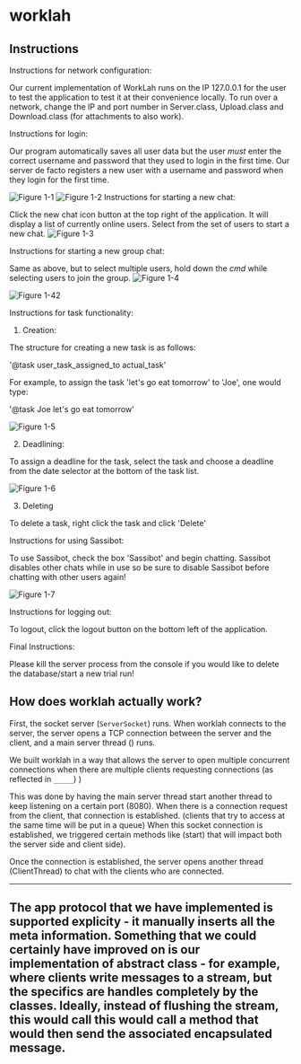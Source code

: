 # worklah

## Instructions

Instructions for network configuration:

Our current implementation of WorkLah runs on the IP 127.0.0.1 for the user to test the application to test it at their convenience locally. To run over a network, change the IP and port number in Server.class, Upload.class and Download.class (for attachments to also work).



Instructions for login:

Our program automatically saves all user data but the user _must_ enter the correct username and password that they used to login in the first time. Our server de facto registers a new user with a username and password when they login for the first time.


![Figure 1-1](https://github.com/ttehseen/worklahv2/blob/master/img1.png "Login Screen")
![Figure 1-2](https://github.com/ttehseen/worklahv2/blob/master/img2.png "Home Screen")
Instructions for starting a new chat:

Click the new chat icon button at the top right of the application. It will display a list of currently online users. Select from the set of users to start a new chat.
![Figure 1-3](https://github.com/ttehseen/worklahv2/blob/master/img3.png "Select User")


Instructions for starting a new group chat:

Same as above, but to select multiple users, hold down the _cmd_ while selecting users to join the group.
![Figure 1-4](https://github.com/ttehseen/worklahv2/blob/master/img11.png "Selecting multiple users for a group chat")

![Figure 1-42](https://github.com/ttehseen/worklahv2/blob/master/img13.png "Chatting with a group")

Instructions for task functionality:

1. Creation: 

The structure for creating a new task is as follows:

'@task user_task_assigned_to actual_task'

For example, to assign the task 'let's go eat tomorrow' to 'Joe', one would type:

'@task Joe let's go eat tomorrow'

![Figure 1-5](https://github.com/ttehseen/worklahv2/blob/master/img6.png "Setting a task")

2. Deadlining: 

To assign a deadline for the task, select the task and choose a deadline from the date selector at the bottom of the task list.

![Figure 1-6](https://github.com/ttehseen/worklahv2/blob/master/img7.png "Setting a deadline for the task")

3. Deleting

To delete a task, right click the task and click 'Delete'



Instructions for using Sassibot:

To use Sassibot, check the box 'Sassibot' and begin chatting. Sassibot disables other chats while in use so be sure to disable Sassibot before chatting with other users again!

![Figure 1-7](https://github.com/ttehseen/worklahv2/blob/master/img10.png "Sassibot")

Instructions for logging out:

To logout, click the logout button on the bottom left of the application. 


Final Instructions:

Please kill the server process from the console if you would like to delete the database/start a new trial run!



## How does worklah actually work?

First, the socket server (`ServerSocket`) runs. When worklah connects to the server, the server opens a TCP connection between the server and the client, and a main server thread () runs.

We built worklah in a way that allows the server to open multiple concurrent connections when there are multiple clients requesting connections (as reflected in `_____`) )

This was done by having the main server thread start another thread to keep listening on a certain port (8080). When there is a connection request from the client, that connection is established. (clients that try to access at the same time will be put in a queue) When this socket connection is established, we triggered certain methods like (start) that will impact both the server side and client side). 

Once the connection is established, the server opens another thread (ClientThread) to chat with the clients who are connected.

---
The app protocol that we have implemented is supported explicity - it manually inserts all the meta information. 
Something that we could certainly have improved on is our implementation of abstract class - for example, where clients 
write messages to a stream, but the specifics are handles completely by the classes. Ideally, instead of flushing the stream, this would call this would call a method that would then send the associated encapsulated message.
---
